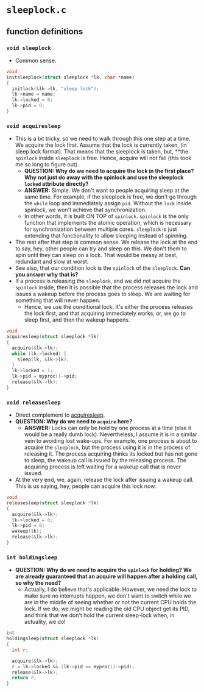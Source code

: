 # `sleeplock.c`

## function definitions

### `void sleeplock`

- Common sense.

```c
void
initsleeplock(struct sleeplock *lk, char *name)
{
  initlock(&lk->lk, "sleep lock");
  lk->name = name;
  lk->locked = 0;
  lk->pid = 0;
}
```

### `void acquiresleep`

- This is a bit tricky, so we need to walk through this one step at a time. We acquire the lock first. Assume that the lock is currently taken, (in sleep lock format). That means that the sleeplock is taken, but, \*\*the `spinlock` inside `sleeplock` is free. Hence, acquire will not fail (this took me so long to figure out).
  - **QUESTION: Why do we need to acquire the lock in the first place? Why not just do away with the spinlock and use the sleeplock `locked` attribute directly?**
  - **ANSWER:** Simple. We don't want to people acquiring sleep at the same time. For example, if the sleeplock is free, we don't go through the `while` loop and immediately assign `pid`. Without the `lock` inside spinlock, we won't achieve that synchronization.
  - In other words, it is built ON TOP of `spinlock`. `spinlock` is the only function that implements the atomic operation, which is necessary for synchronization between multiple cores. `sleeplock` is just extending that functionality to allow sleeping instead of spinning.
- The rest after that step is common sense. We release the lock at the end to say, hey, other people can try and sleep on this. We don't them to spin until they can sleep on a lock. That would be messy at best, redundant and slow at worst.
- See also, that our condition lock is the `spinlock` of the `sleeplock`. **Can you answer why that is?**
- If a process is releasing the `sleeplock`, and we did not acquire the `spinlock` inside, then it is possible that the process releases the lock and issues a wakeup before the process goes to sleep. We are waiting for something that will never happen.
  - Hence, we use the conditional lock. It's either the process releases the lock first, and that acquiring immediately works, or, we go to sleep first, and then the wakeup happens.

```c
void
acquiresleep(struct sleeplock *lk)
{
  acquire(&lk->lk);
  while (lk->locked) {
    sleep(lk, &lk->lk);
  }
  lk->locked = 1;
  lk->pid = myproc()->pid;
  release(&lk->lk);
}
```

### `void releasesleep`

- Direct complement to [acquiresleep](#void-acquiresleep).
- **QUESTION: Why do we need to `acquire` here?**
  - **ANSWER:** Locks can only be hold by one process at a time (else it would be a really dumb lock). Nevertheless, I assume it is in a similar vein to avoiding lost wake-ups. For example, one process is about to acquire the `sleeplock`, but the process using it is in the process of releasing it. The process acquiring thinks its locked but has not gone to sleep, the wakeup call is issued by the releasing process. The acquiring process is left waiting for a wakeup call that is never issued.
- At the very end, we, again, release the lock after issuing a wakeup call. This is us saying, hey, people can acquire this lock now.

```c
void
releasesleep(struct sleeplock *lk)
{
  acquire(&lk->lk);
  lk->locked = 0;
  lk->pid = 0;
  wakeup(lk);
  release(&lk->lk);
}
```

### `int holdingsleep`

- **QUESTION: Why do we need to acquire the `spinlock` for holding? We are already guaranteed that an acquire will happen after a holding call, so why the need?**
  - Actually, I do believe that's applicable. However, we need the lock to make sure no interrupts happen, we don't want to switch while we are in the middle of seeing whether or not the current CPU holds the lock. If we do, we might be reading the old CPU object get its PID, and think that we don't hold the current sleep-lock when, in actuality, we do!

```c
int
holdingsleep(struct sleeplock *lk)
{
  int r;

  acquire(&lk->lk);
  r = lk->locked && (lk->pid == myproc()->pid);
  release(&lk->lk);
  return r;
}
```
